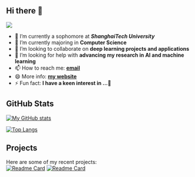 ## Hi there 👋

<!--
**Rankyer/Rankyer** is a ✨ _special_ ✨ repository because its `README.md` (this file) appears on your GitHub profile.
Here are some ideas to get you started:
- 💬 Ask me about ...
-->
![](https://komarev.com/ghpvc/?username=Rankyer&label=PROFILE+VIEWS)
- 🔭 I’m currently a sophomore at ***ShanghaiTech University***
- 🌱 I’m currently majoring in **Computer Science**
- 👯 I’m looking to collaborate on **deep learning projects and applications**
- 🤔 I’m looking for help with **advancing my research in AI and machine learning**
- 📫 How to reach me: **[email](yangrk2022@shanghaitech.edu.cn)**
- 😄 More info: **[my website](https://rankyer.github.io/)**
- ⚡ Fun fact: **I have a keen interest in ...🤔**

## GitHub Stats
[![My GitHub stats](https://github-readme-stats.vercel.app/api?username=Rankyer&count_private=true&show_icons=true&theme=radical)](https://github.com/anuraghazra/github-readme-stats)
<!--
[![Top Langs](https://github-readme-stats.vercel.app/api/top-langs/?username=Rankyer)](https://github.com/anuraghazra/github-readme-stats)
-->
[![Top Langs](https://github-readme-stats.vercel.app/api/top-langs/?username=Rankyer&layout=compact)](https://github.com/anuraghazra/github-readme-stats)

## Projects
Here are some of my recent projects:  
[![Readme Card](https://github-readme-stats.vercel.app/api/pin/?username=Rankyer&repo=NUS-SOC-SummerWorkshop-Project)](https://github.com/anuraghazra/github-readme-stats)
[![Readme Card](https://github-readme-stats.vercel.app/api/pin/?username=Rankyer&repo=NUS-SOC-SummerWorkshop-DeepLearning-Labs&)](https://github.com/anuraghazra/github-readme-stats)

